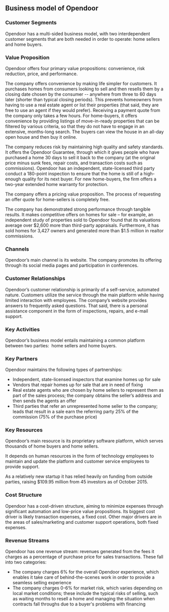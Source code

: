 Business model of Opendoor
--------------------------

 ### Customer Segments

 Opendoor has a multi-sided business model, with two interdependent customer segments that are both needed in order to operate: home sellers and home buyers.

 ### Value Proposition

 Opendoor offers four primary value propositions: convenience, risk reduction, price, and performance.

 The company offers convenience by making life simpler for customers. It purchases homes from consumers looking to sell and then resells them by a closing date chosen by the consumer -- anywhere from three to 60 days later (shorter than typical closing periods). This prevents homeowners from having to use a real estate agent or list their properties (that said, they are free to use an agent if they would prefer). Receiving a payment quote from the company only takes a few hours. For home-buyers, it offers convenience by providing listings of move-in-ready properties that can be filtered by various criteria, so that they do not have to engage in an extensive, months-long search. The buyers can view the house in an all-day open house and then buy it online.

 The company reduces risk by maintaining high quality and safety standards. It offers the Opendoor Guarantee, through which it gives people who have purchased a home 30 days to sell it back to the company (at the original price minus sunk fees, repair costs, and transaction costs such as commissions). Opendoor has an independent, state-licensed third party conduct a 180-point inspection to ensure that the home is still of a high-enough quality for its next buyer. For new home-buyers, the firm offers a two-year extended home warranty for protection.

 The company offers a pricing value proposition. The process of requesting an offer quote for home-sellers is completely free.

 The company has demonstrated strong performance through tangible results. It makes competitive offers on homes for sale – for example, an independent study of properties sold to Opendoor found that its valuations average over $2,600 more than third-party appraisals. Furthermore, it has sold homes for 3,427 owners and generated more than $1.5 million in realtor commissions.

 ### Channels

 Opendoor’s main channel is its website. The company promotes its offering through its social media pages and participation in conferences.

 ### Customer Relationships

 Opendoor’s customer relationship is primarily of a self-service, automated nature. Customers utilize the service through the main platform while having limited interaction with employees. The company’s website provides answers to frequently asked questions. That said, there is a personal assistance component in the form of inspections, repairs, and e-mail support.

 ### Key Activities

 Opendoor’s business model entails maintaining a common platform between two parties:  home sellers and home buyers.

 ### Key Partners

 Opendoor maintains the following types of partnerships:

  * Independent, state-licensed inspectors that examine homes up for sale
 * Vendors that repair homes up for sale that are in need of fixing
 * Real estate agents who are chosen by home sellers to represent them as part of the sales process; the company obtains the seller’s address and then sends the agents an offer
 * Third parties that refer an unrepresented home seller to the company; leads that result in a sale earn the referring party 25% of the commission (75% of the purchase price)
  ### Key Resources

 Opendoor’s main resource is its proprietary software platform, which serves thousands of home buyers and home sellers.

 It depends on human resources in the form of technology employees to maintain and update the platform and customer service employees to provide support.

 As a relatively new startup it has relied heavily on funding from outside parties, raising $109.95 million from 45 investors as of October 2015.

 ### Cost Structure

 Opendoor has a cost-driven structure, aiming to minimize expenses through significant automation and low-price value propositions. Its biggest cost driver is likely transaction expenses, a fixed cost. Other major drivers are in the areas of sales/marketing and customer support operations, both fixed expenses.

 ### Revenue Streams

 Opendoor has one revenue stream: revenues generated from the fees it charges as a percentage of purchase price for sales transactions. These fall into two categories:

  * The company charges 6% for the overall Opendoor experience, which enables it take care of behind-the-scenes work in order to provide a seamless selling experience
 * The company charges 0-6% for market risk, which varies depending on local market conditions; these include the typical risks of selling, such as waiting months to resell a home and managing the situation when contracts fall throughs due to a buyer's problems with financing